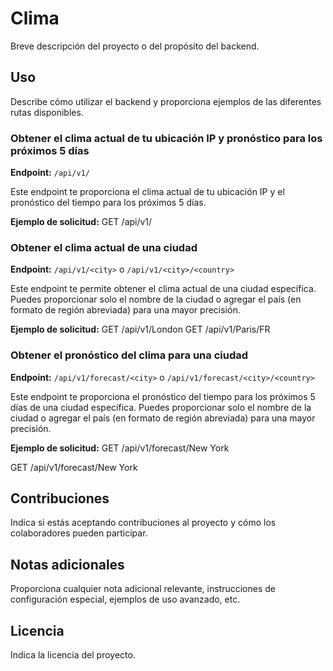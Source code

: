 # Clima

Breve descripción del proyecto o del propósito del backend.

## Uso

Describe cómo utilizar el backend y proporciona ejemplos de las diferentes rutas disponibles.

### Obtener el clima actual de tu ubicación IP y pronóstico para los próximos 5 días

**Endpoint:** `/api/v1/`

Este endpoint te proporciona el clima actual de tu ubicación IP y el pronóstico del tiempo para los próximos 5 días.

**Ejemplo de solicitud:**
GET /api/v1/



### Obtener el clima actual de una ciudad

**Endpoint:** `/api/v1/<city>` o `/api/v1/<city>/<country>`

Este endpoint te permite obtener el clima actual de una ciudad específica. Puedes proporcionar solo el nombre de la ciudad o agregar el país (en formato de región abreviada) para una mayor precisión.

**Ejemplo de solicitud:**
GET /api/v1/London
GET /api/v1/Paris/FR


### Obtener el pronóstico del clima para una ciudad

**Endpoint:** `/api/v1/forecast/<city>` o `/api/v1/forecast/<city>/<country>`

Este endpoint te proporciona el pronóstico del tiempo para los próximos 5 días de una ciudad específica. Puedes proporcionar solo el nombre de la ciudad o agregar el país (en formato de región abreviada) para una mayor precisión.

**Ejemplo de solicitud:**
GET /api/v1/forecast/New York

GET /api/v1/forecast/New York


## Contribuciones

Indica si estás aceptando contribuciones al proyecto y cómo los colaboradores pueden participar.

## Notas adicionales

Proporciona cualquier nota adicional relevante, instrucciones de configuración especial, ejemplos de uso avanzado, etc.

## Licencia

Indica la licencia del proyecto.





